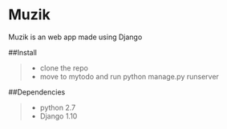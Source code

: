 
# Muzik

Muzik is an web app made using Django

##Install
> - clone the repo
> - move to mytodo and run python manage.py runserver

##Dependencies
> - python 2.7
> - Django 1.10
